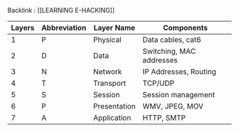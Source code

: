 Backlink : [[LEARNING E-HACKING]]

| Layers | Abbreviation | Layer Name   | Components               |
| ------ | ------------ | ------------ | ------------------------ |
| 1      | P            | Physical     | Data cables, cat6        |
| 2      | D            | Data         | Switching, MAC addresses |
| 3      | N            | Network      | IP Addresses, Routing    |
| 4      | T            | Transport    | TCP/UDP                  |
| 5      | S            | Session      | Session management       |
| 6      | P            | Presentation | WMV, JPEG, MOV           |
| 7      | A            | Application  | HTTP, SMTP               |

